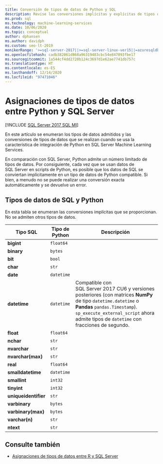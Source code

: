 ```yaml
---
title: Conversión de tipos de datos de Python y SQL
description: Revise las conversiones implícitas y explícitas de tipos de datos entre Python y SQL Server en soluciones de ciencia de datos y Machine Learning.
ms.prod: sql
ms.technology: machine-learning-services
ms.date: 10/06/2020
ms.topic: conceptual
author: dphansen
ms.author: davidph
ms.custom: seo-lt-2019
monikerRange: '>=sql-server-2017||>=sql-server-linux-ver15||=azuresqldb-mi-current'
ms.openlocfilehash: cadb382861d868a96319483cbc54e847093fbe17
ms.sourcegitcommit: 1a544cf4dd2720b124c3697d1e62ae7741db757c
ms.translationtype: HT
ms.contentlocale: es-ES
ms.lasthandoff: 12/14/2020
ms.locfileid: "97471046"
---
```

# <a name="data-type-mappings-between-python-and-sql-server"></a>Asignaciones de tipos de datos entre Python y SQL Server
[!INCLUDE [SQL Server 2017 SQL MI](../../includes/applies-to-version/sqlserver2017-asdbmi.md)]

En este artículo se enumeran los tipos de datos admitidos y las conversiones de tipos de datos que se realizan cuando se usa la característica de integración de Python en SQL Server Machine Learning Services.

En comparación con SQL Server, Python admite un número limitado de tipos de datos. Por consiguiente, cada vez que se usan datos de SQL Server en scripts de Python, es posible que los datos de SQL se conviertan implícitamente en un tipo de datos de Python compatible. Si bien, a menudo no se puede realizar una conversión exacta automáticamente y se devuelve un error.

## <a name="python-and-sql-data-types"></a>Tipos de datos de SQL y Python

En esta tabla se enumeran las conversiones implícitas que se proporcionan. No se admiten otros tipos de datos.

| Tipo SQL             | Tipo de Python | Descripción |
|----------------------|-------------|-------------|
| **bigint**           | `float64`   |
| **binary**           | `bytes`     |
| **bit**              | `bool`      |
| **char**             | `str`       |
| **date**             | `datetime`  |
| **datetime**         |`datetime`   | Compatible con SQL Server 2017 CU6 y versiones posteriores (con matrices **NumPy** de tipo `datetime.datetime` o **Pandas** `pandas.Timestamp`). `sp_execute_external_script` ahora admite tipos de `datetime` con fracciones de segundo.|
| **float**            | `float64`   |
| **nchar**            | `str`       |
| **nvarchar**         | `str`       |
| **nvarchar(max)**    | `str`       |
| **real**             | `float64`   |
| **smalldatetime**    | `datetime`  |
| **smallint**         | `int32`     |
| **tinyint**          | `int32`     |
| **uniqueidentifier** | `str`       |
| **varbinary**        | `bytes`     |
| **varbinary(max)**   | `bytes`     |
| **varchar(n)**       | `str`       |
| **ntext**     | `str`       |

## <a name="see-also"></a>Consulte también

+ [Asignaciones de tipos de datos entre R y SQL Server](../r/r-libraries-and-data-types.md)
